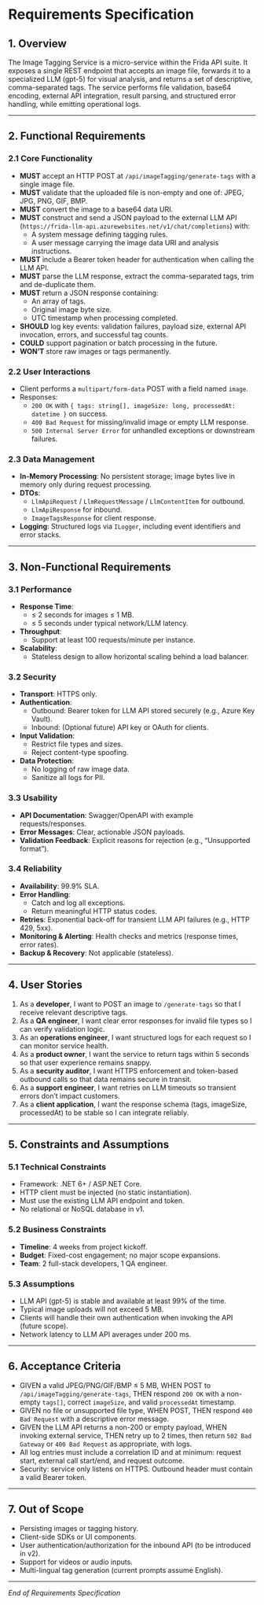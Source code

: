 # Requirements Specification

## 1. Overview  
The Image Tagging Service is a micro-service within the Frida API suite. It exposes a single REST endpoint that accepts an image file, forwards it to a specialized LLM (gpt-5) for visual analysis, and returns a set of descriptive, comma-separated tags. The service performs file validation, base64 encoding, external API integration, result parsing, and structured error handling, while emitting operational logs.

---

## 2. Functional Requirements  

### 2.1 Core Functionality  
- **MUST** accept an HTTP POST at `/api/imageTagging/generate-tags` with a single image file.  
- **MUST** validate that the uploaded file is non-empty and one of: JPEG, JPG, PNG, GIF, BMP.  
- **MUST** convert the image to a base64 data URI.  
- **MUST** construct and send a JSON payload to the external LLM API (`https://frida-llm-api.azurewebsites.net/v1/chat/completions`) with:  
  - A system message defining tagging rules.  
  - A user message carrying the image data URI and analysis instructions.  
- **MUST** include a Bearer token header for authentication when calling the LLM API.  
- **MUST** parse the LLM response, extract the comma-separated tags, trim and de-duplicate them.  
- **MUST** return a JSON response containing:  
  - An array of tags.  
  - Original image byte size.  
  - UTC timestamp when processing completed.  
- **SHOULD** log key events: validation failures, payload size, external API invocation, errors, and successful tag counts.  
- **COULD** support pagination or batch processing in the future.  
- **WON’T** store raw images or tags permanently.

### 2.2 User Interactions  
- Client performs a `multipart/form-data` POST with a field named `image`.  
- Responses:  
  - `200 OK` with `{ tags: string[], imageSize: long, processedAt: datetime }` on success.  
  - `400 Bad Request` for missing/invalid image or empty LLM response.  
  - `500 Internal Server Error` for unhandled exceptions or downstream failures.  

### 2.3 Data Management  
- **In-Memory Processing**: No persistent storage; image bytes live in memory only during request processing.  
- **DTOs**:  
  - `LlmApiRequest` / `LlmRequestMessage` / `LlmContentItem` for outbound.  
  - `LlmApiResponse` for inbound.  
  - `ImageTagsResponse` for client response.  
- **Logging**: Structured logs via `ILogger`, including event identifiers and error stacks.

---

## 3. Non-Functional Requirements  

### 3.1 Performance  
- **Response Time**:  
  - ≤ 2 seconds for images ≤ 1 MB.  
  - ≤ 5 seconds under typical network/LLM latency.  
- **Throughput**:  
  - Support at least 100 requests/minute per instance.  
- **Scalability**:  
  - Stateless design to allow horizontal scaling behind a load balancer.

### 3.2 Security  
- **Transport**: HTTPS only.  
- **Authentication**:  
  - Outbound: Bearer token for LLM API stored securely (e.g., Azure Key Vault).  
  - Inbound: (Optional future) API key or OAuth for clients.  
- **Input Validation**:  
  - Restrict file types and sizes.  
  - Reject content-type spoofing.  
- **Data Protection**:  
  - No logging of raw image data.  
  - Sanitize all logs for PII.

### 3.3 Usability  
- **API Documentation**: Swagger/OpenAPI with example requests/responses.  
- **Error Messages**: Clear, actionable JSON payloads.  
- **Validation Feedback**: Explicit reasons for rejection (e.g., “Unsupported format”).

### 3.4 Reliability  
- **Availability**: 99.9% SLA.  
- **Error Handling**:  
  - Catch and log all exceptions.  
  - Return meaningful HTTP status codes.  
- **Retries**: Exponential back-off for transient LLM API failures (e.g., HTTP 429, 5xx).  
- **Monitoring & Alerting**: Health checks and metrics (response times, error rates).  
- **Backup & Recovery**: Not applicable (stateless).

---

## 4. User Stories  
1. As a **developer**, I want to POST an image to `/generate-tags` so that I receive relevant descriptive tags.  
2. As a **QA engineer**, I want clear error responses for invalid file types so I can verify validation logic.  
3. As an **operations engineer**, I want structured logs for each request so I can monitor service health.  
4. As a **product owner**, I want the service to return tags within 5 seconds so that user experience remains snappy.  
5. As a **security auditor**, I want HTTPS enforcement and token-based outbound calls so that data remains secure in transit.  
6. As a **support engineer**, I want retries on LLM timeouts so transient errors don’t impact customers.  
7. As a **client application**, I want the response schema (tags, imageSize, processedAt) to be stable so I can integrate reliably.  

---

## 5. Constraints and Assumptions  

### 5.1 Technical Constraints  
- Framework: .NET 6+ / ASP.NET Core.  
- HTTP client must be injected (no static instantiation).  
- Must use the existing LLM API endpoint and token.  
- No relational or NoSQL database in v1.  

### 5.2 Business Constraints  
- **Timeline**: 4 weeks from project kickoff.  
- **Budget**: Fixed-cost engagement; no major scope expansions.  
- **Team**: 2 full-stack developers, 1 QA engineer.  

### 5.3 Assumptions  
- LLM API (gpt-5) is stable and available at least 99% of the time.  
- Typical image uploads will not exceed 5 MB.  
- Clients will handle their own authentication when invoking the API (future scope).  
- Network latency to LLM API averages under 200 ms.

---

## 6. Acceptance Criteria  
- GIVEN a valid JPEG/PNG/GIF/BMP ≤ 5 MB, WHEN POST to `/api/imageTagging/generate-tags`, THEN respond `200 OK` with a non-empty `tags[]`, correct `imageSize`, and valid `processedAt` timestamp.  
- GIVEN no file or unsupported file type, WHEN POST, THEN respond `400 Bad Request` with a descriptive error message.  
- GIVEN the LLM API returns a non-200 or empty payload, WHEN invoking external service, THEN retry up to 2 times, then return `502 Bad Gateway` or `400 Bad Request` as appropriate, with logs.  
- All log entries must include a correlation ID and at minimum: request start, external call start/end, and request outcome.  
- Security: service only listens on HTTPS. Outbound header must contain a valid Bearer token.  

---

## 7. Out of Scope  
- Persisting images or tagging history.  
- Client-side SDKs or UI components.  
- User authentication/authorization for the inbound API (to be introduced in v2).  
- Support for videos or audio inputs.  
- Multi-lingual tag generation (current prompts assume English).  

---

*End of Requirements Specification*